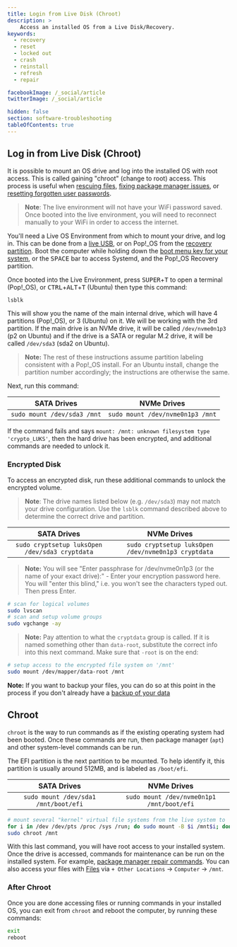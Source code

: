 ```yaml
---
title: Login from Live Disk (Chroot)
description: >
    Access an installed OS from a Live Disk/Recovery.
keywords:
  - recovery
  - reset
  - locked out
  - crash
  - reinstall
  - refresh
  - repair

facebookImage: /_social/article
twitterImage: /_social/article

hidden: false
section: software-troubleshooting
tableOfContents: true
---
```


## Log in from Live Disk (Chroot)

It is possible to mount an OS drive and log into the installed OS with root access. This is called gaining "chroot" (change to root) access. This process is useful when [rescuing files](/articles/disaster-recovery), [fixing package manager issues](/articles/package-manager-pop), or [resetting forgotten user passwords](/articles/password).

>**Note**: The live environment will not have your WiFi password saved. Once booted into the live environment, you will need to reconnect manually to your WiFi in order to access the internet.

You'll need a Live OS Environment from which to mount your drive, and log in. This can be done from a [live USB](/articles/live-disk), or on Pop!_OS from the [recovery partition](/articles/pop-recovery).
Boot the computer while holding down the [boot menu key for your system](/articles/boot-menu), or the <kbd>SPACE</kbd> bar to access Systemd, and the Pop!\_OS Recovery partition.

Once booted into the Live Environment, press <kbd>SUPER</kbd>+<kbd>T</kbd> to open a terminal (Pop!\_OS), or <kbd>CTRL</kbd>+<kbd>ALT</kbd>+<kbd>T</kbd> (Ubuntu) then type this command:

```bash
lsblk
```

This will show you the name of the main internal drive, which will have 4 partitions (Pop!\_OS), or 3 (Ubuntu) on it.  We will be working with the 3rd partition.  If the main drive is an NVMe drive, it will be called `/dev/nvme0n1p3` (p2 on Ubuntu) and if the drive is a SATA or regular M.2 drive, it will be called `/dev/sda3` (sda2 on Ubuntu).

>**Note:** The rest of these instructions assume partition labeling consistent with a Pop!_OS install. For an Ubuntu install, change the partition number accordingly; the instructions are otherwise the same.

Next, run this command:

| **SATA Drives**           | **NVMe Drives**                |
|:-------------------------:|:------------------------------:|
| ```sudo mount /dev/sda3 /mnt``` | ```sudo mount /dev/nvme0n1p3 /mnt``` |

If the command fails and says `mount: /mnt: unknown filesystem type 'crypto_LUKS'`, then the hard drive has been encrypted, and additional commands are needed to unlock it.  

### Encrypted Disk

To access an encrypted disk, run these additional commands to unlock the encrypted volume.

>**Note**: The drive names listed below (e.g. `/dev/sda3`) may not match your drive configuration. Use the `lsblk` command described above to determine the correct drive and partition.

| **SATA Drives**                                    | **NVMe Drives**                                   |
|:--------------------------------------------------:|:-------------------------------------------------:|
| ```sudo cryptsetup luksOpen /dev/sda3 cryptdata```       | ```sudo cryptsetup luksOpen /dev/nvme0n1p3 cryptdata``` |

>**Note:** You will see "Enter passphrase for /dev/nvme0n1p3 (or the name of your exact drive):" - Enter your encryption password here. You will "enter this blind," i.e. you won't see the characters typed out. Then press Enter.

```bash
# scan for logical volumes
sudo lvscan
# scan and setup volume groups
sudo vgchange -ay
```

>**Note:** Pay attention to what the `cryptdata` group is called. If it is named something other than `data-root`, substitute the correct info into this next command.  Make sure that `-root` is on the end:

```bash
# setup access to the encrypted file system on '/mnt'
sudo mount /dev/mapper/data-root /mnt
```

**Note:** If you want to backup your files, you can do so at this point in the process if you don't already have a [backup of your data](/articles/backup-files/)

## Chroot

`chroot` is the way to run commands as if the existing operating system had been booted.  Once these commands are run, then package manager (`apt`) and other system-level commands can be run.

The EFI partition is the next partition to be mounted. To help identify it, this partition is usually around 512MB, and is labeled as `/boot/efi`.

| **SATA Drives**                       | **NVMe Drives**                          |
|:-------------------------------------:|:----------------------------------------:|
| ```sudo mount /dev/sda1 /mnt/boot/efi```    | ```sudo mount /dev/nvme0n1p1 /mnt/boot/efi```  |

```bash
# mount several "kernel" virtual file systems from the live system to '/mnt/'
for i in /dev /dev/pts /proc /sys /run; do sudo mount -B $i /mnt$i; done
sudo chroot /mnt
```

With this last command, you will have root access to your installed system. Once the drive is accessed, commands for maintenance can be run on the installed system. For example, [package manager repair commands](article/package-manager-pop). You can also access your files with <u>Files</u> via `+ Other Locations` -> `Computer` -> `/mnt`.

### After Chroot

Once you are done accessing files or running commands in your installed OS, you can exit from `chroot` and reboot the computer, by running these commands:

```bash
exit
reboot
```
